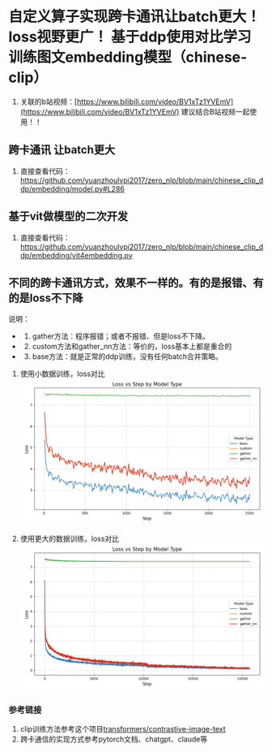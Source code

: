 # 自定义算子实现跨卡通讯让batch更大！loss视野更广！ 基于ddp使用对比学习训练图文embedding模型（chinese-clip）

1. 关联的b站视频：[https://www.bilibili.com/video/BV1xTz1YVEmV](https://www.bilibili.com/video/BV1xTz1YVEmV) 建议结合B站视频一起使用！！


## 跨卡通讯 让batch更大
1. 直接查看代码：https://github.com/yuanzhoulvpi2017/zero_nlp/blob/main/chinese_clip_ddp/embedding/model.py#L286



## 基于vit做模型的二次开发
1. 直接查看代码：https://github.com/yuanzhoulvpi2017/zero_nlp/blob/main/chinese_clip_ddp/embedding/vit4embedding.py



## 不同的跨卡通讯方式，效果不一样的。有的是报错、有的是loss不下降

说明：
- 1. gather方法：程序报错；或者不报错、但是loss不下降。
- 2. custom方法和gather_nn方法：等价的，loss基本上都是重合的
- 3. base方法：就是正常的ddp训练，没有任何batch合并策略。

1. 使用小数据训练，loss对比
![image](loss_vs_step_by_model_type.png)


2. 使用更大的数据训练，loss对比
![image](loss_vs_step_by_model_type_big.png)



### 参考链接
1. clip训练方法参考这个项目[transformers/contrastive-image-text](https://github.com/huggingface/transformers/tree/66ab300aaff9ef509f8736cf186ab9b6a0ef4f3b/examples/pytorch/contrastive-image-text)
2. 跨卡通信的实现方式参考pytorch文档、chatgpt、claude等


